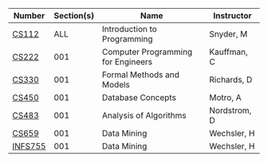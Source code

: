 | **Number** | **Section(s)** | **Name** | **Instructor** |
|------------|----------------|----------|----------------|
| [CS112](../pdf_html/Summer2015/CS112SnyderM.html) | ALL | Introduction to Programming | Snyder, M |
| [CS222](../pdf_html/Summer2015/CS222KauffmanC.html) | 001 | Computer Programming for Engineers | Kauffman, C |
| [CS330](../pdf_html/Summer2015/CS330RichardsD.html) | 001 | Formal Methods and Models | Richards, D |
| [CS450](../pdf_html/Summer2015/CS450MotroA.html) | 001 | Database Concepts | Motro, A |
| [CS483](../pdf_html/Summer2015/CS483NordstromD.html) | 001 | Analysis of Algorithms | Nordstrom, D |
| [CS659](../pdf_html/Summer2015/CS659WechslerH.html) | 001 | Data Mining | Wechsler, H |
| [INFS755](../pdf_html/Summer2015/INFS755WechslerH.html) | 001 | Data Mining | Wechsler, H |
